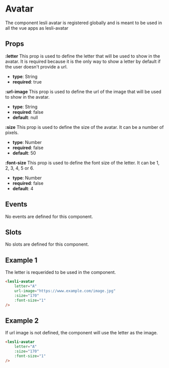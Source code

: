 # Avatar

The component lesli avatar is registered globally and is meant to be used in all the vue apps as lesli-avatar

## Props

**:letter**
This prop is used to define the letter that will be used to show in the avatar. It is required because it is the only way to show a letter by default if the user doesn't provide a url.
- **type**: String
- **required**: true

**:url-image**
This prop is used to define the url of the image that will be used to show in the avatar.
- **type**: String
- **required**: false
- **default**: null

**:size**
This prop is used to define the size of the avatar. It can be a number of pixels.
- **type**: Number
- **required**: false
- **default**: 50

**:font-size**
This prop is used to define the font size of the letter. It can be 1, 2, 3, 4, 5 or 6.
- **type**: Number
- **required**: false
- **default**: 4

## Events
No events are defined for this component.

## Slots
No slots are defined for this component.

## Example 1

The letter is requerided to be used in the component.

```html
<lesli-avatar 
    letter="A" 
    url-image="https://www.example.com/image.jpg" 
    :size="170" 
    :font-size="1"
/>
```

## Example 2

If url image is not defined, the component will use the letter as the image.

```html
<lesli-avatar 
    letter="A" 
    :size="170" 
    :font-size="1"
/>
```
